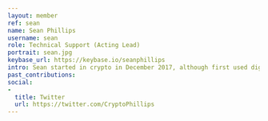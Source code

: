```yaml
---
layout: member
ref: sean
name: Sean Phillips
username: sean
role: Technical Support (Acting Lead)
portrait: sean.jpg
keybase_url: https://keybase.io/seanphillips
intro: Sean started in crypto in December 2017, although first used digital currencies around 2000, having been involved professionally in computing and information systems since the 1980s, and radio communications as a hobby from the CB Radio boom in 1977 until 1995. Sean’s role with Veil is primarily providing technical support, an area he’s worked in since the mid-1980s, though he also contributes heavily in product testing. Sean’s principle goal is to help Veil users gain control over their Veil wallets and related processes. Sean will tell you misdirection or misunderstandings from any source causing confusion or creating unwanted outcomes are his primary enemies.
past_contributions: 
social:
- 
  title: Twitter
  url: https://twitter.com/CryptoPhillips
---
```

